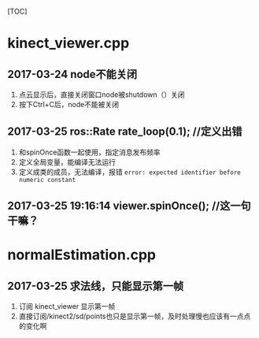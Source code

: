 [TOC]

# kinect_viewer.cpp
## 2017-03-24 node不能关闭
1. 点云显示后，直接关闭窗口node被shutdown（）关闭
2. 按下Ctrl+C后，node不能被关闭


## 2017-03-25 ros::Rate rate_loop(0.1);  //定义出错
1. 和spinOnce函数一起使用，指定消息发布频率
2. 定义全局变量，能编译无法运行
3. 定义成类的成员，无法编译，报错 `error: expected identifier before numeric constant`


## 2017-03-25 19:16:14 viewer.spinOnce();  //这一句干嘛？

# normalEstimation.cpp
## 2017-03-25 求法线，只能显示第一帧
1. 订阅 kinect_viewer 显示第一帧
2. 直接订阅/kinect2/sd/points也只是显示第一帧，及时处理慢也应该有一点点的变化啊